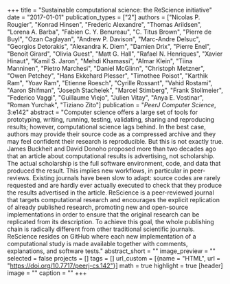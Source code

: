 +++
title = "Sustainable computational science: the ReScience initiative"
date = "2017-01-01"
publication_types = ["2"]
authors = ["Nicolas P. Rougier", "Konrad Hinsen", "Frederic Alexandre", "Thomas Arildsen", "Lorena A. Barba", "Fabien C. Y. Benureau", "C. Titus Brown", "Pierre de Buyl", "Ozan Caglayan", "Andrew P. Davison", "Marc-Andre Delsuc", "Georgios Detorakis", "Alexandra K. Diem", "Damien Drix", "Pierre Enel", "Benoit Girard", "Olivia Guest", "Matt G. Hall", "Rafael N. Henriques", "Xavier Hinaut", "Kamil S. Jaron", "Mehdi Khamassi", "Almar Klein", "Tiina Manninen", "Pietro Marchesi", "Daniel McGlinn", "Christoph Metzner", "Owen Petchey", "Hans Ekkehard Plesser", "Timothee Poisot", "Karthik Ram", "Yoav Ram", "Etienne Roesch", "Cyrille Rossant", "Vahid Rostami", "Aaron Shifman", "Joseph Stachelek", "Marcel Stimberg", "Frank Stollmeier", "Federico Vaggi", "Guillaume Viejo", "Julien Vitay", "Anya E. Vostinar", "Roman Yurchak", "Tiziano Zito"]
publication = "_PeerJ Computer Science_, 3:e142"
abstract = "Computer science offers a large set of tools for prototyping, writing, running, testing, validating, sharing and reproducing results; however, computational science lags behind. In the best case, authors may provide their source code as a compressed archive and they may feel confident their research is reproducible. But this is not exactly true. James Buckheit and David Donoho proposed more than two decades ago that an article about computational results is advertising, not scholarship. The actual scholarship is the full software environment, code, and data that produced the result. This implies new workflows, in particular in peer-reviews. Existing journals have been slow to adapt: source codes are rarely requested and are hardly ever actually executed to check that they produce the results advertised in the article. ReScience is a peer-reviewed journal that targets computational research and encourages the explicit replication of already published research, promoting new and open-source implementations in order to ensure that the original research can be replicated from its description. To achieve this goal, the whole publishing chain is radically different from other traditional scientific journals. ReScience resides on GitHub where each new implementation of a computational study is made available together with comments, explanations, and software tests."
abstract_short = ""
image_preview = ""
selected = false
projects = []
tags = []
url_custom = [{name = "HTML", url = "https://doi.org/10.7717/peerj-cs.142"}]
math = true
highlight = true
[header]
image = ""
caption = ""
+++
